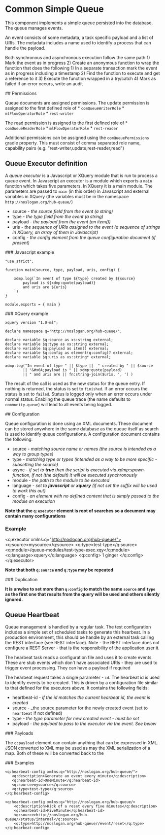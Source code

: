 # Common Simple Queue

This component implements a simple queue persisted into the database. The queue manages events.

An event consists of some metadata, a task specific payload and a list of URIs. The metadata includes a name used to identify a process that can handle the payload.

Both synchronous and asynchronous execution follow the same path
    1) Mark the event as in progress
    2) Create an anonymous function to wrap the function that does the following
       1) In a separate transaction mark the event as in progress including a timestamp
       2) Find the function to execute and get a reference to it
       3) Execute the function wrapped in a try/catch
       4) Mark as failed if an error occurs, write an audit




## Permissions

Queue documents are assigned permissions. The update permission is assigned to the first defined role of
    * `comQueueWriterRole`
    * `mlFlowOperatorRole`
    * `rest-writer`

The read permission is assigned to the first defined role of
    * `comQueueReaderRole`
    * `mlFlowOperatorRole`
    * `rest-reader`

Additional permissions can be assigned using the `comQueuePermissions` gradle property. This must consist of comma separated role name, capability pairs (e.g. "rest-writer,update,rest-reader,read")


## Queue Executor definition

A _queue executor_ is a Javascript or XQuery module that is run to process a queue event. In Javascript an executor is a module which exports a `main` function which takes five parameters. In XQuery it is a main module. The parameters are passed to `main` (in this order) in Javascript and external variables in XQuery (the variables must be in the namespace `http://noslogan.org/hub-queue/`)

* source - _the source field from the event (a string)_
* type - _the type field from the event (a string)_
* payload - _the payload from the event (an item())_
* uris - _the sequence of URIs assigned to the event (a sequence of strings in XQuery, an array of them in Javascript)_
* config - _the config element from the queue configuration document (if present)_
  

### Javascript example

```
"use strict";

function main(source, type, payload, uris, config) {

    xdmp.log(`In event of type ${type} created by ${source}
        payload is ${xdmp:quote(payload)}
        and uris are ${uris}
    `)
}

module.exports = { main }
```

### XQuery example

```
xquery version "1.0-ml";

declare namespace q="http://noslogan.org/hub-queue/";

declare variable $q:source as xs:string external;
declare variable $q:type as xs:string external;
declare variable $q:payload as item() external;
declare variable $q:config as element(q:config)? external;
declare variable $q:uris as xs:string* external;

xdmp:log("In event of type " || $type ||  " created by " || $source
        || "&#x0A;payload is " || xdmp:quote(payload) 
        || " and uris are || fn:string-join($uris, ', ') )
```


The result of the call is used as the new status for the queue entry. If nothing is returned, the status is set to `finished`. If an error occurs the status is set to `failed`.  Status is logged only when an error occurs under normal status. Enabling the queue trace (the name defaults to `community.queue`) will lead to all events being logged.

## Configuration

Queue configuration is done using an XML documents. These document can be stored anywhere in the same database as the queue itself as search is used to identify queue configurations. A configuration document contains the following:

* source - _matching source name or names (the source is intended as a way to group types)_
* type - _matching type or types (intended as a way to be more specific - subsetting the source)_
* async - _if set to __true__ then the script is executed via xdmp:spawn-function, if not (the default) it will be executed synchronously_
* module - _the path to the module to be executed_
* language - _set to __javascript__ or __xquery__ (if not set the suffix will be used to work this out)_
* config - _an element with no defined content that is simply passed to the module on execution_

__Note that the `q:executor` element is root of searches so a document may contain many configurations__

### Example

<q:executor xmlns:q="http://noslogan.org/hub-queue/">
    <q:source>mysource</q:source>
    <q:type>test-type</q:source>
    <q:module>/queue-modules/test-type-exec.xqy</q:module>
    <q:language>xquery</q:language>
    <q:config>
        <one>1</one>
        <fred>ginger</fred>
    </q:config>
</q:executor>

__Note that both `q:source` and `q:type` may be repeated__

### Duplication

__It is unwise to set more than `q:config` to match the same `source` and `type` as the first one that results from the query will be used and others silently ignored.__ 


## Queue Heartbeat

Queue management is handled by a regular  task. The test configuration includes a simple set of scheduled tasks to generate this hearbeat. In a production environment, this should be handle by an external task calling the REST interface (see REST interface). Note - the REST interface does not configure a REST Server - that is the responsibility of the application user it.

The hearbeat task reads a configuration file and uses it to create events. These are stub events which don't have associated URIs - they are used to trigger event processing. They can have a payload if required

The hearbeat request takes a single parameter - `id`. The hearbeat id is used to identify events to be created. This is driven by a configuration file similar to that defined for the executors above. It contains the following fields:

* heartbeat-id - _if the id matches the current hearbeat id, the event is created_
* source - _the source parameter for the newly created event (set to `heartbeat` if not defined)
* type - _the type parameter for new created event - must be set_
* payload - _the payload to pass to the executor via the event. See below_

### Payloads

The `q:payload` element can contain anything that can be expressed in XML. JSON converted to XML may be used as may the XML serialization of a map. Both of these will be converted back to the 

### Examples

```
<q:hearbeat-config xmlns:q="http://noslogan.org/hub-queue/">
   <q:description>Generate an event every minute</q:description>
   <q:hearbeat-id>OneMinute</q:hearbeat-id>
   <q:source>mysource</q:source>
   <q:type>test-type</q:source>
</q:hearbeat-config>
```

```
<q:hearbeat-config xmlns:q="http://noslogan.org/hub-queue/>
    <q:description>Kick of a reset every five minutes</q:description>
    <q:hearbeat-id>FiveMinute</q:hearbeat-id>
    <q:source>http://noslogan.org/hub-queue//status/internal</q:source>
    <q:type>http://noslogan.org/hub-queue//event/reset</q:type>
</q:hearbeat-config>
```
